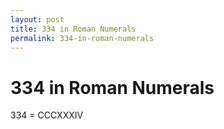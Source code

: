 ```yaml
---
layout: post
title: 334 in Roman Numerals
permalink: 334-in-roman-numerals
---
```


# 334 in Roman Numerals

334 = CCCXXXIV

